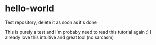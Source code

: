 # hello-world
Test repository, delete it as soon as it's done

This is purely a test and I'm probably need to read this tutorial again :)
I already love this intuitive and great tool (no sarcasm)

